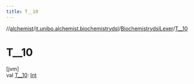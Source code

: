 ```yaml
---
title: T__10
---
```

//[alchemist](../../../index.html)/[it.unibo.alchemist.biochemistrydsl](../index.html)/[BiochemistrydslLexer](index.html)/[T__10](-t__10.html)



# T__10



[jvm]\
val [T__10](-t__10.html): [Int](https://kotlinlang.org/api/latest/jvm/stdlib/kotlin/-int/index.html)




